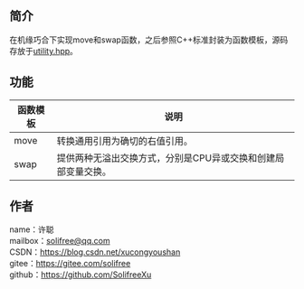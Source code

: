 ## 简介
在机缘巧合下实现move和swap函数，之后参照C++标准封装为函数模板，源码存放于[utility.hpp](utility.hpp)。

## 功能
函数模板|说明
-|-
move|转换通用引用为确切的右值引用。
swap|提供两种无溢出交换方式，分别是CPU异或交换和创建局部变量交换。

## 作者
name：许聪  
mailbox：solifree@qq.com  
CSDN：https://blog.csdn.net/xucongyoushan  
gitee：https://gitee.com/solifree  
github：https://github.com/SolifreeXu
